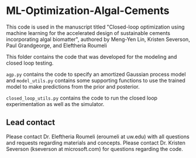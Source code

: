 # ML-Optimization-Algal-Cements
This code is used in the manuscript titled "Closed-loop optimization using machine learning for the accelerated design of sustainable cements incorporating algal biomatter", authored by Meng-Yen Lin, Kristen Severson, Paul Grandgeorge, and Eleftheria
Roumeli

This folder contains the code that was developed for the modeling and closed loop testing.

`agp.py` contains the code to specify an amortized Gaussian process model and `model_utils.py` contains some supporting functions to use the trained model to make predictions from the prior and posterior.

`closed_loop_utils.py` contains the code to run the closed loop experimentation as well as the simulator.

## Lead contact
Please contact Dr. Eleftheria Roumeli (eroumeli at uw.edu) with all questions and requests regarding materials and concepts. Please contact Dr. Kristen Severson (kseverson at microsoft.com) for questions regarding the code.
